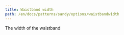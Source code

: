 ```yaml
---
title: Waistband width
path: /en/docs/patterns/sandy/options/waistbandwidth
---
```


The width of the waistband